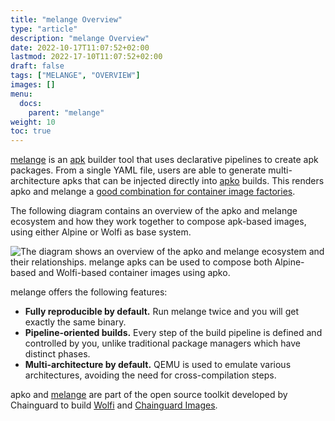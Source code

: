 ```yaml
---
title: "melange Overview"
type: "article"
description: "melange Overview"
date: 2022-10-17T11:07:52+02:00
lastmod: 2022-17-10T11:07:52+02:00
draft: false
tags: ["MELANGE", "OVERVIEW"]
images: []
menu:
  docs:
    parent: "melange"
weight: 10
toc: true
---
```

[melange](https://github.com/chainguard-dev/melange) is an [apk](https://wiki.alpinelinux.org/wiki/Package_management) builder tool that uses declarative pipelines to create apk packages.
From a single YAML file, users are able to generate multi-architecture apks that can be injected directly into [apko](https://github.com/chainguard-dev/apko) builds. This renders apko and melange a [good combination for container image factories](https://blog.chainguard.dev/secure-your-software-factory-with-melange-and-apko/).

The following diagram contains an overview of the apko and melange ecosystem and how they work together to compose apk-based images, using either Alpine or Wolfi as base system.

![The diagram shows an overview of the apko and melange ecosystem and their relationships. melange apks can be used to compose both Alpine-based and Wolfi-based container images using apko.](apko_melange_ecosystem.png)

melange offers the following features:

- **Fully reproducible by default.** Run melange twice and you will get exactly the same binary.
- **Pipeline-oriented builds.** Every step of the build pipeline is defined and controlled by you, unlike traditional package managers which have distinct phases.
- **Multi-architecture by default.** QEMU is used to emulate various architectures, avoiding the need for cross-compilation steps.

apko and [melange](/open-source/melange) are part of the open source toolkit developed by Chainguard to build [Wolfi](/open-source/wolfi) and [Chainguard Images](/chainguard/chainguard-images).
